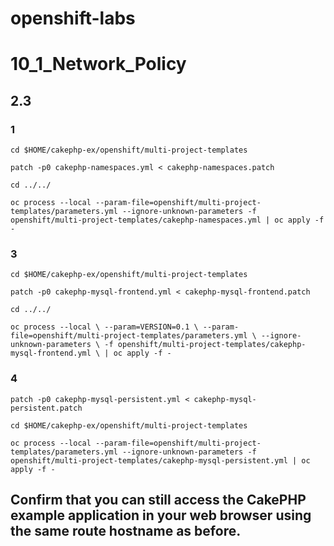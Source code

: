 # openshift-labs
# 10_1_Network_Policy

## 2.3

### 1
`cd $HOME/cakephp-ex/openshift/multi-project-templates`

`patch -p0 cakephp-namespaces.yml < cakephp-namespaces.patch`

`cd ../../`

`oc process --local --param-file=openshift/multi-project-templates/parameters.yml --ignore-unknown-parameters -f openshift/multi-project-templates/cakephp-namespaces.yml | oc apply -f -`

### 3

`cd $HOME/cakephp-ex/openshift/multi-project-templates`

`patch -p0 cakephp-mysql-frontend.yml < cakephp-mysql-frontend.patch`

`cd ../../`

`oc process --local \
--param=VERSION=0.1 \
--param-file=openshift/multi-project-templates/parameters.yml \
--ignore-unknown-parameters \
-f openshift/multi-project-templates/cakephp-mysql-frontend.yml \
| oc apply -f -`

### 4

`patch -p0 cakephp-mysql-persistent.yml < cakephp-mysql-persistent.patch`

`cd $HOME/cakephp-ex/openshift/multi-project-templates`

`oc process --local --param-file=openshift/multi-project-templates/parameters.yml --ignore-unknown-parameters -f openshift/multi-project-templates/cakephp-mysql-persistent.yml | oc apply -f -`

## Confirm that you can still access the CakePHP example application in your web browser using the same route hostname as before.
